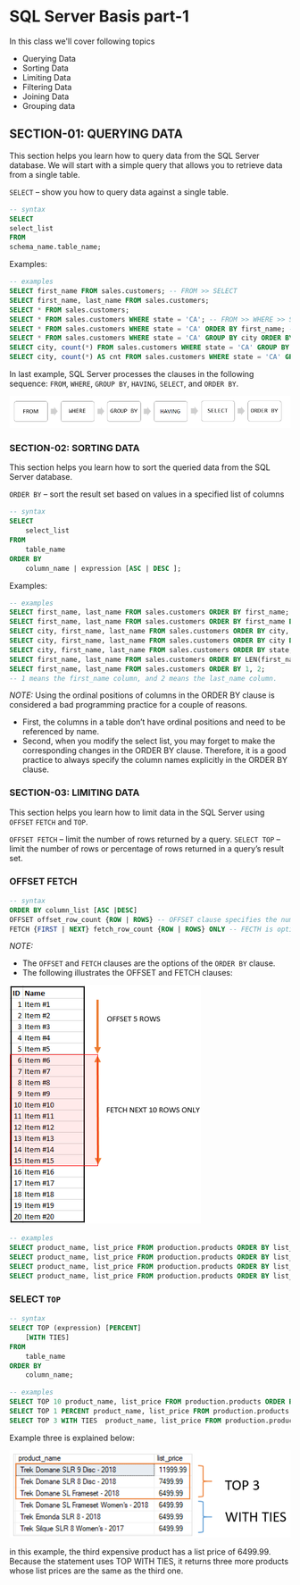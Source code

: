 # SQL Server Basis part-1

In this class we'll cover following topics
- Querying Data
- Sorting Data
- Limiting Data
- Filtering Data
- Joining Data
- Grouping data

## SECTION-01: QUERYING DATA

This section helps you learn how to query data from the SQL Server database. We will start with a simple query that allows you to retrieve data from a single table.

`SELECT` – show you how to query data against a single table.

```sql
-- syntax
SELECT
select_list
FROM
schema_name.table_name;
```
Examples:

```sql
-- examples
SELECT first_name FROM sales.customers; -- FROM >> SELECT
SELECT first_name, last_name FROM sales.customers;
SELECT * FROM sales.customers;
SELECT * FROM sales.customers WHERE state = 'CA'; -- FROM >> WHERE >> SELECT
SELECT * FROM sales.customers WHERE state = 'CA' ORDER BY first_name; -- FROM >> WHERE >> SELECT >> ORDER BY
SELECT * FROM sales.customers WHERE state = 'CA' GROUP BY city ORDER BY city; -- FROM >> WHERE >> GROUP BY >> SELECT >> ORDER BY
SELECT city, count(*) FROM sales.customers WHERE state = 'CA' GROUP BY city HAVING count(*) > 10 ORDER BY city; 
SELECT city, count(*) AS cnt FROM sales.customers WHERE state = 'CA' GROUP BY city HAVING cnt > 10 ORDER BY city;
```

In last example, SQL Server processes the clauses in the following sequence: `FROM`, `WHERE`, `GROUP BY`, `HAVING`, `SELECT`, and `ORDER BY`.

![order of execution](../img/order-of-execution.png)

### SECTION-02: SORTING DATA

This section helps you learn how to sort the queried data from the SQL Server database.

`ORDER BY` – sort the result set based on values in a specified list of columns

```sql
-- syntax
SELECT
    select_list
FROM
    table_name
ORDER BY 
    column_name | expression [ASC | DESC ];
```
Examples:

```sql
-- examples
SELECT first_name, last_name FROM sales.customers ORDER BY first_name; -- ASC by defualt
SELECT first_name, last_name FROM sales.customers ORDER BY first_name DESC;
SELECT city, first_name, last_name FROM sales.customers ORDER BY city, first_name; -- ASC by defualt
SELECT city, first_name, last_name FROM sales.customers ORDER BY city DESC, first_name ASC;
SELECT city, first_name, last_name FROM sales.customers ORDER BY state; -- possible to order by column that is not in select
SELECT first_name, last_name FROM sales.customers ORDER BY LEN(first_name) DESC; -- Sort a result set by an expression i:e., LEN()
SELECT first_name, last_name FROM sales.customers ORDER BY 1, 2;
-- 1 means the first_name column, and 2 means the last_name column.
```

_NOTE:_
Using the ordinal positions of columns in the ORDER BY clause is considered a bad programming practice for a couple of reasons.
- First, the columns in a table don’t have ordinal positions and need to be referenced by name.
- Second, when you modify the select list, you may forget to make the corresponding changes in the ORDER BY clause.
Therefore, it is a good practice to always specify the column names explicitly in the ORDER BY clause.

### SECTION-03: LIMITING DATA

This section helps you learn how to limit data in the SQL Server using `OFFSET` `FETCH` and `TOP`.

`OFFSET FETCH` – limit the number of rows returned by a query.
`SELECT TOP` – limit the number of rows or percentage of rows returned in a query’s result set.

### OFFSET FETCH

```sql
-- syntax
ORDER BY column_list [ASC |DESC]
OFFSET offset_row_count {ROW | ROWS} -- OFFSET clause specifies the number of rows to skip
FETCH {FIRST | NEXT} fetch_row_count {ROW | ROWS} ONLY -- FECTH is optional & FIRST/NEXT are optional
```

_NOTE:_
- The `OFFSET` and `FETCH` clauses are the options of the `ORDER BY` clause.
- The following illustrates the OFFSET and FETCH clauses:

![fecth-offset](../img/sql-server-OFFSET-FETCH.png)

```sql
-- examples
SELECT product_name, list_price FROM production.products ORDER BY list_price, product_name; -- NOTE above point # 01
SELECT product_name, list_price FROM production.products ORDER BY list_price, product_name OFFSET 10 ROWS; -- skip first 10 rows
SELECT product_name, list_price FROM production.products ORDER BY list_price, product_name OFFSET 10 ROWS FECTH NEXT 10 ROWS; -- skip first 10 & select next next 10 rows
SELECT product_name, list_price FROM production.products ORDER BY list_price, product_name OFFSET 0 ROWS FECTH NEXT 10 ROWS; -- select first 10 rows
```

### SELECT `TOP`

```sql
-- syntax
SELECT TOP (expression) [PERCENT]
    [WITH TIES]
FROM 
    table_name
ORDER BY 
    column_name;
```

```sql
-- examples
SELECT TOP 10 product_name, list_price FROM production.products ORDER BY list_price DESC; -- top 10 most expensive products
SELECT TOP 1 PERCENT product_name, list_price FROM production.products ORDER BY list_price DESC; -- total_rows=321, 1%=3.21 ~ 4rows
SELECT TOP 3 WITH TIES  product_name, list_price FROM production.products ORDER BY list_price DESC; -- explained below
```
Example three is explained below:

![top with ties explanation](../img/top-with-ties-examples.png)

in this example, the third expensive product has a list price of 6499.99. Because the statement uses TOP WITH TIES, it returns three more products whose list prices are the same as the third one.